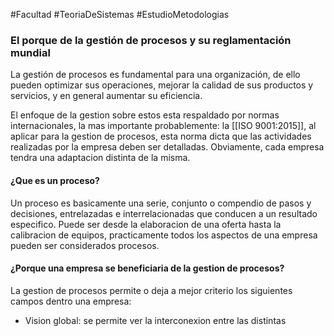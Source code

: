 #Facultad #TeoriaDeSistemas #EstudioMetodologias 

### El porque de la gestión de procesos y su reglamentación mundial
La gestión de procesos es fundamental para una organización, de ello pueden optimizar sus operaciones, mejorar la calidad de sus productos y servicios, y en general aumentar su eficiencia.

El enfoque de la gestion sobre estos esta respaldado por normas internacionales, la mas importante probablemente: la [[ISO 9001:2015]], al aplicar para la gestion de procesos, esta norma dicta que las actividades realizadas por la empresa deben ser detalladas. Obviamente, cada empresa tendra una adaptacion distinta de la misma.

#### ¿Que es un proceso?
Un proceso es basicamente una serie, conjunto o compendio de pasos y decisiones, entrelazadas e interrelacionadas que conducen a un resultado especifico. Puede ser desde la elaboracion de una oferta hasta la calibracion de equipos, practicamente todos los aspectos de una empresa pueden ser considerados procesos.

#### ¿Porque una empresa se beneficiaria de la gestion de procesos?
La gestion de procesos permite o deja a mejor criterio los siguientes campos dentro una empresa:
- Vision global: se permite ver la interconexion entre las distintas

